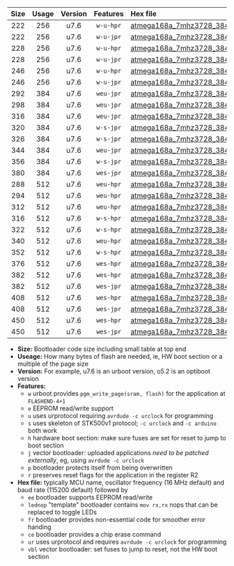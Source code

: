 |Size|Usage|Version|Features|Hex file|
|:-:|:-:|:-:|:-:|:--|
|222|256|u7.6|`w-u-hpr`|[atmega168a_7mhz3728_38400bps_ur.hex](https://raw.githubusercontent.com/stefanrueger/urboot/main//atmega168a_7mhz3728_38400bps_ur.hex)|
|222|256|u7.6|`w-u-jpr`|[atmega168a_7mhz3728_38400bps_ur_vbl.hex](https://raw.githubusercontent.com/stefanrueger/urboot/main//atmega168a_7mhz3728_38400bps_ur_vbl.hex)|
|228|256|u7.6|`w-u-hpr`|[atmega168a_7mhz3728_38400bps_lednop_ur.hex](https://raw.githubusercontent.com/stefanrueger/urboot/main//atmega168a_7mhz3728_38400bps_lednop_ur.hex)|
|228|256|u7.6|`w-u-jpr`|[atmega168a_7mhz3728_38400bps_lednop_ur_vbl.hex](https://raw.githubusercontent.com/stefanrueger/urboot/main//atmega168a_7mhz3728_38400bps_lednop_ur_vbl.hex)|
|246|256|u7.6|`w-u-hpr`|[atmega168a_7mhz3728_38400bps_lednop_fr_ur.hex](https://raw.githubusercontent.com/stefanrueger/urboot/main//atmega168a_7mhz3728_38400bps_lednop_fr_ur.hex)|
|246|256|u7.6|`w-u-jpr`|[atmega168a_7mhz3728_38400bps_lednop_fr_ur_vbl.hex](https://raw.githubusercontent.com/stefanrueger/urboot/main//atmega168a_7mhz3728_38400bps_lednop_fr_ur_vbl.hex)|
|292|384|u7.6|`weu-jpr`|[atmega168a_7mhz3728_38400bps_ee_ur_vbl.hex](https://raw.githubusercontent.com/stefanrueger/urboot/main//atmega168a_7mhz3728_38400bps_ee_ur_vbl.hex)|
|298|384|u7.6|`weu-jpr`|[atmega168a_7mhz3728_38400bps_ee_lednop_ur_vbl.hex](https://raw.githubusercontent.com/stefanrueger/urboot/main//atmega168a_7mhz3728_38400bps_ee_lednop_ur_vbl.hex)|
|316|384|u7.6|`weu-jpr`|[atmega168a_7mhz3728_38400bps_ee_lednop_fr_ur_vbl.hex](https://raw.githubusercontent.com/stefanrueger/urboot/main//atmega168a_7mhz3728_38400bps_ee_lednop_fr_ur_vbl.hex)|
|320|384|u7.6|`w-s-jpr`|[atmega168a_7mhz3728_38400bps_vbl.hex](https://raw.githubusercontent.com/stefanrueger/urboot/main//atmega168a_7mhz3728_38400bps_vbl.hex)|
|326|384|u7.6|`w-s-jpr`|[atmega168a_7mhz3728_38400bps_lednop_vbl.hex](https://raw.githubusercontent.com/stefanrueger/urboot/main//atmega168a_7mhz3728_38400bps_lednop_vbl.hex)|
|344|384|u7.6|`weu-jpr`|[atmega168a_7mhz3728_38400bps_ee_lednop_fr_ce_ur_vbl.hex](https://raw.githubusercontent.com/stefanrueger/urboot/main//atmega168a_7mhz3728_38400bps_ee_lednop_fr_ce_ur_vbl.hex)|
|356|384|u7.6|`w-s-jpr`|[atmega168a_7mhz3728_38400bps_lednop_fr_vbl.hex](https://raw.githubusercontent.com/stefanrueger/urboot/main//atmega168a_7mhz3728_38400bps_lednop_fr_vbl.hex)|
|380|384|u7.6|`wes-jpr`|[atmega168a_7mhz3728_38400bps_ee_vbl.hex](https://raw.githubusercontent.com/stefanrueger/urboot/main//atmega168a_7mhz3728_38400bps_ee_vbl.hex)|
|288|512|u7.6|`weu-hpr`|[atmega168a_7mhz3728_38400bps_ee_ur.hex](https://raw.githubusercontent.com/stefanrueger/urboot/main//atmega168a_7mhz3728_38400bps_ee_ur.hex)|
|294|512|u7.6|`weu-hpr`|[atmega168a_7mhz3728_38400bps_ee_lednop_ur.hex](https://raw.githubusercontent.com/stefanrueger/urboot/main//atmega168a_7mhz3728_38400bps_ee_lednop_ur.hex)|
|312|512|u7.6|`weu-hpr`|[atmega168a_7mhz3728_38400bps_ee_lednop_fr_ur.hex](https://raw.githubusercontent.com/stefanrueger/urboot/main//atmega168a_7mhz3728_38400bps_ee_lednop_fr_ur.hex)|
|316|512|u7.6|`w-s-hpr`|[atmega168a_7mhz3728_38400bps.hex](https://raw.githubusercontent.com/stefanrueger/urboot/main//atmega168a_7mhz3728_38400bps.hex)|
|322|512|u7.6|`w-s-hpr`|[atmega168a_7mhz3728_38400bps_lednop.hex](https://raw.githubusercontent.com/stefanrueger/urboot/main//atmega168a_7mhz3728_38400bps_lednop.hex)|
|340|512|u7.6|`weu-hpr`|[atmega168a_7mhz3728_38400bps_ee_lednop_fr_ce_ur.hex](https://raw.githubusercontent.com/stefanrueger/urboot/main//atmega168a_7mhz3728_38400bps_ee_lednop_fr_ce_ur.hex)|
|352|512|u7.6|`w-s-hpr`|[atmega168a_7mhz3728_38400bps_lednop_fr.hex](https://raw.githubusercontent.com/stefanrueger/urboot/main//atmega168a_7mhz3728_38400bps_lednop_fr.hex)|
|376|512|u7.6|`wes-hpr`|[atmega168a_7mhz3728_38400bps_ee.hex](https://raw.githubusercontent.com/stefanrueger/urboot/main//atmega168a_7mhz3728_38400bps_ee.hex)|
|382|512|u7.6|`wes-hpr`|[atmega168a_7mhz3728_38400bps_ee_lednop.hex](https://raw.githubusercontent.com/stefanrueger/urboot/main//atmega168a_7mhz3728_38400bps_ee_lednop.hex)|
|382|512|u7.6|`wes-jpr`|[atmega168a_7mhz3728_38400bps_ee_lednop_vbl.hex](https://raw.githubusercontent.com/stefanrueger/urboot/main//atmega168a_7mhz3728_38400bps_ee_lednop_vbl.hex)|
|408|512|u7.6|`wes-hpr`|[atmega168a_7mhz3728_38400bps_ee_lednop_fr.hex](https://raw.githubusercontent.com/stefanrueger/urboot/main//atmega168a_7mhz3728_38400bps_ee_lednop_fr.hex)|
|408|512|u7.6|`wes-jpr`|[atmega168a_7mhz3728_38400bps_ee_lednop_fr_vbl.hex](https://raw.githubusercontent.com/stefanrueger/urboot/main//atmega168a_7mhz3728_38400bps_ee_lednop_fr_vbl.hex)|
|450|512|u7.6|`wes-hpr`|[atmega168a_7mhz3728_38400bps_ee_lednop_fr_ce.hex](https://raw.githubusercontent.com/stefanrueger/urboot/main//atmega168a_7mhz3728_38400bps_ee_lednop_fr_ce.hex)|
|450|512|u7.6|`wes-jpr`|[atmega168a_7mhz3728_38400bps_ee_lednop_fr_ce_vbl.hex](https://raw.githubusercontent.com/stefanrueger/urboot/main//atmega168a_7mhz3728_38400bps_ee_lednop_fr_ce_vbl.hex)|

- **Size:** Bootloader code size including small table at top end
- **Useage:** How many bytes of flash are needed, ie, HW boot section or a multiple of the page size
- **Version:** For example, u7.6 is an urboot version, o5.2 is an optiboot version
- **Features:**
  + `w` urboot provides `pgm_write_page(sram, flash)` for the application at `FLASHEND-4+1`
  + `e` EEPROM read/write support
  + `u` uses urprotocol requiring `avrdude -c urclock` for programming
  + `s` uses skeleton of STK500v1 protocol; `-c urclock` and `-c arduino` both work
  + `h` hardware boot section: make sure fuses are set for reset to jump to boot section
  + `j` vector bootloader: uploaded applications *need to be patched externally*, eg, using `avrdude -c urclock`
  + `p` bootloader protects itself from being overwritten
  + `r` preserves reset flags for the application in the register R2
- **Hex file:** typically MCU name, oscillator frequency (16 MHz default) and baud rate (115200 default) followed by
  + `ee` bootloader supports EEPROM read/write
  + `lednop` "template" bootloader contains `mov rx,rx` nops that can be replaced to toggle LEDs
  + `fr` bootloader provides non-essential code for smoother error handing
  + `ce` bootloader provides a chip erase command
  + `ur` uses urprotocol and requires `avrdude -c urclock` for programming
  + `vbl` vector bootloader: set fuses to jump to reset, not the HW boot section
